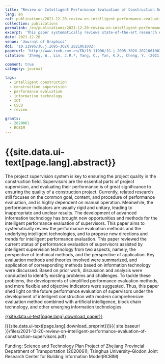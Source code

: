 ```yaml
---
title: "Review on Intelligent Performance Evaluation of Construction Supervisors"
lang: en
ref: publications/2021-12-20-review-on-intelligent-performance-evaluation-of-construction-supervisors
collection: publications
permalink: /en/publications/2021-12-20-review-on-intelligent-performance-evaluation-of-construction-supervisors
excerpt: 'This paper systematically reviews state-of-the-art research on intelligent performance evaluation of construction supervisors, and potential future challenges and directions are also presented'
date: 2021-12-20
venue: 'Journal of Graphics'
doi: '10.11996/JG.j.2095-302X.2021061002'
paperurl: 'http://www.txxb.com.cn/EN/10.11996/JG.j.2095-302X.2021061002'
citation: 'Zheng, W., Lin, J.R.*, Yang, C., Yan, K.X., Cheng, Y. (2021). Review on Intelligent Performance Evaluation of Construction Supervisors. <i>Journal of Graphics</i>, 42(6), 1002-1010. doi: 10.11996/JG.j.2095-302X.2021061002'

comment: true
category: journal

tags: 
  - intelligent construction
  - construction supervision
  - performance evaluation
  - information technology
  - ICT
  - CSCD
  - review

grants:
  - 2020061
  - RCBIM
---
```



{{site.data.ui-text[page.lang].abstract}}
====

The project supervision system is key to ensuring the project quality in the construction field. Supervisors are the essential parts of project supervision, and evaluating their performance is of great significance to ensuring the quality of a construction project. Currently, related research still focuses on the common goal, content, and procedure of performance evaluation, and is highly dependent on manual operation. Meanwhile, the performance indicators are usually rigid and unitary, leading to inappropriate and unclear results. The development of advanced information technology has brought new opportunities and methods for the intelligent performance evaluation of supervisors. This paper aims to systematically review the performance evaluation methods and the underlying intelligent technologies, and to propose new directions and trends for intelligent performance evaluation. This paper reviewed the current status of performance evaluation of supervisors assisted by intelligent supervision technology from two aspects, namely, the perspective of technical methods, and the perspective of application. Key evaluation methods and theories involved were summarized, and application of corresponding methods based on information technology were discussed. Based on prior work, discussion and analysis were conducted to identify existing problems and challenges. To tackle these problems, the developments of simplified performance evaluation methods, and more flexible and objective indicators were suggested. Thus, this paper shed light on the future performance evaluation of supervisors under the development of intelligent construction with modern comprehensive evaluation method combined with artificial intelligence, block chain technology, and other emerging information technologies. 

[{{site.data.ui-text[page.lang].download_paper}}]({{page.paperurl}})

[{{site.data.ui-text[page.lang].download_preprint}}]({{ site.baseurl }}/files/2021-12-20-review-on-intelligent-performance-evaluation-of-construction-supervisors.pdf)

Funding: Science and Technology Plan Project of Zhejiang Provincial Department of Transportation (2020061); Tsinghua University-Glodon Joint Research Center for Building Information Model(RCBIM) 
